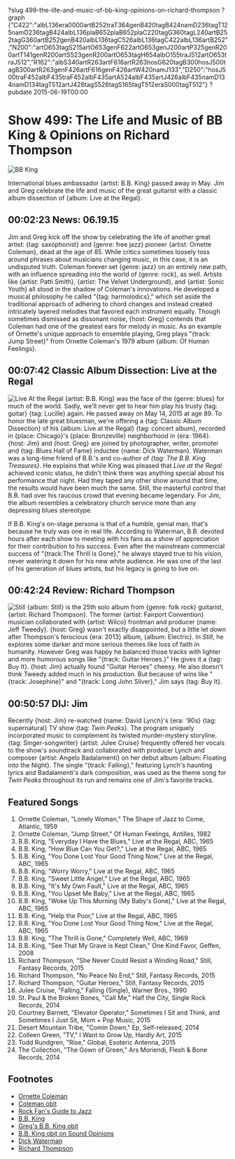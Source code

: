 ?slug 499-the-life-and-music-of-bb-king-opinions-on-richard-thompson
?graph {"C422":"albL136era0000artB252traT364genB420tagB424namD236tagT125namD236tagB424albL136plaB652plaB652plaC220tagG360tagL240artB252tagG360artB252genB420albL136tagC526albL136tagC422albL136artB252","N200":"artO653tagS215artO653genF622artO653genJ200artP325genR200artT141genR200artS523genR200artO653tagH654albO155traJ512artO653traJ512","R162":"albS340artR263artF616artR263hosG620tagB300hosJ500tagB300artR263genF426artF616genF426artW420namJ133","D250":"hosJ500traF452albF435traF452albF435artA524albF435artJ426albF435namD134namD134tagT512artJ426tagS526tagS165tagT512eraS000tagT512"}
?pubdate 2015-06-19T00:00

# Show 499: The Life and Music of BB King & Opinions on Richard Thompson

![BB King](//static.soundopinions.org/images/2015/bbking_web.jpg)

International blues ambassador {artist: B.B. King} passed away in May. Jim and Greg celebrate the life and music of the great guitarist with a classic album dissection of {album: Live at the Regal}.


## 00:02:23 News: 06.19.15
Jim and Greg kick off the show by celebrating the life of another great artist: {tag: saxophonist} and {genre: free jazz} pioneer {artist: Ornette Coleman}, dead at the age of 85. While critics sometimes loosely toss around phrases about musicians changing music, in this case, it is an undisputed truth. Coleman forever set {genre: jazz} on an entirely new path, with an influence spreading into the world of {genre: rock}, as well. Artists like {artist: Patti Smith}, {artist: The Velvet Underground}, and {artist: Sonic Youth} all stood in the shadow of Coleman's innovations. He developed a musical philosophy he called "{tag: harmolodics}," which set aside the traditional approach of adhering to chord changes and instead created intricately layered melodies that favored each instrument equally. Though sometimes dismissed as dissonant noise, {host: Greg} contends that Coleman had one of the greatest ears for melody in music. As an example of Ornette's unique approach to ensemble playing, Greg plays "{track: Jump Street}" from Ornette Coleman's 1979 album {album: Of Human Feelings}.

## 00:07:42 Classic Album Dissection: Live at the Regal
![Live At the Regal](http://is1.mzstatic.com/image/pf/us/r30/Music6/v4/9c/b1/81/9cb18113-c3db-e421-9b75-049cfc45c9f5/dj.lkbzexuh.600x600-75.jpg "75207/62772")
{artist: B.B. King} was the face of the {genre: blues} for much of the world. Sadly, we'll never get to hear him play his trusty {tag: guitar} {tag: Lucille} again. He passed away on May 14, 2015 at age 89. To honor the late great bluesman, we're offering a {tag: Classic Album Dissection} of his {album: Live at the Regal} {tag: concert album}, recorded in {place: Chicago}'s {place: Bronzeville} neighborhood in {era: 1964}. {host: Jim} and {host: Greg} are joined by photographer, writer, promoter and {tag: Blues Hall of Fame} inductee {name: Dick Waterman}. Waterman was a long-time friend of B.B.'s and co-author of *{tag: The B.B. King Treasures}*. He explains that while King was pleased that *Live at the Regal* achieved iconic status, he didn't think there was anything special about his performance that night. Had they taped any other show around that time, the results would have been much the same. Still, the masterful control that B.B. had over his raucous crowd that evening became legendary. For Jim, the album resembles a celebratory church service more than any depressing blues stereotype. 

If B.B. King's on-stage persona is that of a humble, genial man, that's because he truly was one in real life. According to Waterman, B.B. devoted hours after each show to meeting with his fans as a show of appreciation for their contribution to his success. Even after the mainstream commercial success of "{track:The Thrill is Gone}," he always stayed true to his vision, never watering it down for his new white audience. He was one of the last of his generation of blues artists, but his legacy is going to live on.

## 00:42:24 Review: Richard Thompson
![Still](http://is4.mzstatic.com/image/pf/us/r30/Music7/v4/b8/a4/06/b8a40644-ceac-ba04-4734-793921755665/UMG_cvrart_00888072372771_01_RGB72_1500x1500_14CMGIM01805.600x600-75.jpg "264023/986229457")
{album: Still} is the 25th solo album from {genre: folk rock} guitarist, {artist: Richard Thompson}. The former {artist: Fairport Convention} musician collaborated with {artist: Wilco} frontman and producer {name: Jeff Tweedy}. {host: Greg} wasn't exactly disappointed, but a little let down after Thompson's ferocious {era: 2013} album, {album: Electric}. In *Still*, he explores some darker and more serious themes like loss of faith in humanity. However Greg was happy he balanced those tracks with lighter and more humorous songs like "{track: Guitar Heroes.}" He gives it a {tag: Buy It}. {host: Jim} actually found "Guitar Heroes" cheesy. He also doesn't think Tweedy added much in his production. But because of wins like "{track: Josephine}" and "{track: Long John Silver}," Jim says {tag: Buy It}. 

## 00:50:57 DIJ: Jim
Recently {host: Jim} re-watched {name: David Lynch}'s {era: '90s} {tag: supernatural} TV show {tag: *Twin Peaks*}. The program uniquely incorporated music to complement its twisted murder-mystery storyline. {tag: Singer-songwriter} {artist: Julee Cruise} frequently offered her vocals to the show's soundtrack and collaborated with producer Lynch and composer {artist: Angelo Badalamenti} on her debut album {album: Floating into the Night}. The single "{track: Falling}," featuring Lynch's haunting lyrics and Badalamenti's dark composition, was used as the theme song for *Twin Peaks* throughout its run and remains one of Jim's favorite tracks. 

## Featured Songs
1. Ornette Coleman, "Lonely Woman," The Shape of Jazz to Come, Atlantic, 1959 
1. Ornette Coleman, "Jump Street," Of Human Feelings, Antilles, 1982 
1. B.B. King, "Everyday I Have the Blues," Live at the Regal, ABC, 1965 
1. B.B. King, "How Blue Can You Get?," Live at the Regal, ABC, 1965 
1. B.B. King, "You Done Lost Your Good Thing Now," Live at the Regal, ABC, 1965 
1. B.B. King, "Worry Worry," Live at the Regal, ABC, 1965 
1. B.B. King, "Sweet Little Angel," Live at the Regal, ABC, 1965 
1. B.B. King, "It's My Own Fault," Live at the Regal, ABC, 1965 
1. B.B. King, "You Upset Me Baby," Live at the Regal, ABC, 1965 
1. B.B. King, "Woke Up This Morning (My Baby's Gone)," Live at the Regal, ABC, 1965 
1. B.B. King, "Help the Poor," Live at the Regal, ABC, 1965 
1. B.B. King, "You Done Lost Your Good Thing Now," Live at the Regal, ABC, 1965 
1. B.B. King, "The Thrill is Gone," Completely Well, ABC, 1969
1. B.B. King, "See That My Grave is Kept Clean," One Kind Favor, Geffen, 2008
1. Richard Thompson, "She Never Could Resist a Winding Road," Still, Fantasy Records, 2015 
1. Richard Thompson, "No Peace No End," Still, Fantasy Records, 2015 
1. Richard Thompson, "Guitar Heroes," Still, Fantasy Records, 2015 
1. Julee Cruise, "Falling," Falling (Single), Warner Bros., 1990 
1. St. Paul & the Broken Bones, "Call Me," Half the City, Single Rock Records, 2014 
1. Courtney Barnett, "Elevator Operator," Sometimes I Sit and Think, and Sometimes I Just Sit, Mom + Pop Music, 2015 
1. Desert Mountain Tribe, "Comin Down," Ep, Self-released, 2014
1. Colleen Green, "TV," I Want to Grow Up, Hardly Art, 2015
1. Todd Rundgren, "Rise," Global, Esoteric Antenna, 2015
1. The Collection, "The Gown of Green," Ars Moriendi, Flesh & Bone Records, 2014 


## Footnotes
- [Ornette Coleman](http://www.ornettecoleman.com/)
- [Coleman obit](http://www.nytimes.com/2015/06/12/arts/music/ornette-coleman-jazz-saxophonist-dies-at-85-obituary.html)
- [Rock Fan's Guide to Jazz](/show/491/)
- [B.B. King](http://www.bbking.com/)
- [Greg's B.B. King obit](http://www.chicagotribune.com/entertainment/music/ct-bb-king-obituary-20150515-column.html)
- [B.B. King obit on Sound Opinions](/show/495/#bbking)
- [Dick Waterman](http://www.dickwaterman.com/)
- [Richard Thompson](http://www.richardthompson-music.com/)
